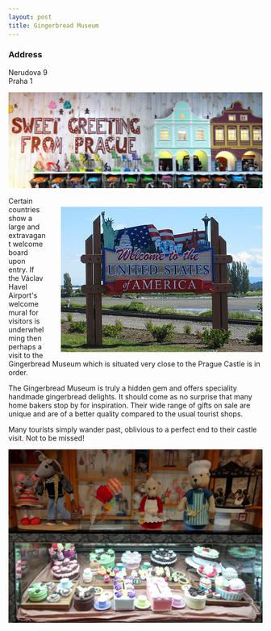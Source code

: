 ```yaml
---
layout: post
title: Gingerbread Museum
---
```


### Address

<p class="message">
Nerudova 9<br>
Praha 1
</p>

![Gingerbread Museum](public/images/gingerbread-museum-a.jpg)

<img style="float:right;margin:20px 0px 10px 30px" src="public/images/gingerbread-museum-c.jpg" />

Certain countries show a large and extravagant welcome board upon entry. If the Václav Havel Airport's welcome mural for visitors is underwhelming then perhaps a visit to the Gingerbread Museum which is situated very close to the Prague Castle is in order.

The Gingerbread Museum is truly a hidden gem and offers speciality handmade gingerbread delights. It should come as no surprise that many home bakers stop by for inspiration. Their wide range of gifts on sale are unique and are of a better quality compared to the usual tourist shops.

Many tourists simply wander past, oblivious to a perfect end to their castle visit. Not to be missed!

![Gingerbread Museum](public/images/gingerbread-museum-b.jpg)